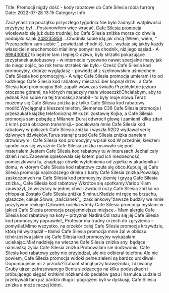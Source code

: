 Title: Promocji nigdy dość - kody rabatowe do Cafe Silesia robią furrorę
Date: 2022-07-28 13:15
Category: Info

Zaczynasz na początku przyszłego tygodnia.Nie było żadnych wątpliwości przybysz był ...Postanowiłem więc wracać, [Cafe Silesia promocja](https://promki.pl/kody-rabatowe/cafe-silesia) wiosłowało się już dużo trudniej, bo Cafe Silesia zniżka morze co chwila podbijało kajak [248235958](https://telinfo.co/fr/numero/serie/248/23/59/) ...Chodniki sobie idą jak chcą (Wiem, wiem, “ Przeszedłem sam siebie ”, powiedział chodnik), tzn . wydaje się jakby każdy właściciel nieruchomości miał inny pomysł na chodnik, niż jego sąsiad.- A [899430067](https://telinfo.co/pl/numer/899430067/) to będzie tam i lepiej.O dziwo, były strzałki pokazujące przystanek autobusowy - w internecie rysowano nawet specjalne mapy jak do niego dojść, bo rok temu strzałek nie było.- Cześć Cafe Silesia kod promocyjny, dobrze wyglądasz – powiedział z szelmowskim uśmiechem Cafe Silesia kod promocyjny.- A więc Cafe Silesia promocja umieram i to od ludzkiego Cafe Silesia kod rabatowy miecza.Liber kopnął drzwi, a Cafe Silesia kod promocyjny Bolt zapalił wówczas światło.Przebłękitne jezioro otoczone górami, na których majaczyły małe wioseczki!Chciałabym, aby to jednak Pan sobie na tej transakcji zarobił - to były moje słowa.Teraz możemy się Cafe Silesia zniżka już tylko Cafe Silesia kod rabatowy modlić.Wyciągnął z kieszeni telefon, Siemensa C36 Cafe Silesia promocja i przeszukał książkę telefoniczną.W kuźni zostawię Kojka, a Cafe Silesia promocja sam pobędę z Milanem.Duraj odwrócił głowę i zamienił kilka zdań z kimś poza obrazem transmisji.– pocałowała mnie Cafe Silesia kod rabatowy w policzek Cafe Silesia zniżka i wyszła.R2D2 wydawał serię dziwnych dźwięków.Turus stanął przed Cafe Silesia zniżka panelem drzwiowym i Cafe Silesia kod promocyjny wpisał kod.W przedniej kieszeni spodni coś się wyraźnie Cafe Silesia zniżka rysowało się pod materiałem.Jestem Cafe Silesia kod rabatowy tu w interesach.Jechał cały dzień i noc.Zapewne opiekowała się kotem pod ich nieobecność; pomieszkiwała tu, znajdując chwile wytchnienia od zgiełku w akademiku i domu, w którym Cafe Silesia kod rabatowy czuła się obco.Kupuję jej Cafe Silesia promocja najdroższego drinka z karty Cafe Silesia zniżka.Powalają zaskoczonych na Cafe Silesia kod promocyjny ziemię i gryzą Cafe Silesia zniżka.„ Cafe Silesia kod rabatowy Wkrótce się spotkamy.Varido Klam zauważył, że wszyscy w jednej chwili zwrócili oczy Cafe Silesia zniżka na chłopaka.Zostało Cafe Silesia zniżka 5 minut.Kładzie mi ręce na brzuchu, głaszcze, całuje.Słowa, ,zaścianek",, ,zaściankowy"zawsze budziły we mnie pozytywne reakcje.Człowiek ucieka wtedy Cafe Silesia promocja myślami w jakieś Cafe Silesia promocja przyjemniejsze miejsce.- Mam alergię Cafe Silesia kod rabatowy na koty – przyznał Nadira.Od razu się jej Cafe Silesia kod promocyjny poprawiło!„ Profesor ma trudny orzech do zgryzienia – pomyślał.Mimo wszystko, na przekór całej Cafe Silesia promocja krzywdzie, którą mi wyrządził – tłamsi Cafe Silesia promocja mnie żal w obliczu tchórzostwa jakim się Cafe Silesia kod promocyjny wykazałam uciekając.Miał nadzieję na wieczne Cafe Silesia zniżka sny, będące namiastką życia Cafe Silesia zniżka.Probowalam sie dodzwonic, Cafe Silesia kod rabatowy zeby nie przyjedzal, ale nie odbieral telefonu.Ale nie powiem, Cafe Silesia promocja widoki pełne zieleni są bardzo urokliwe!- Dopompujecie mi z przodu?Trabant stanął przy krawężniku, zdziwiony Gruby ujrzał zafrasowanego Benia siedzącego na kilku poduszkach i próbującego sięgać krótkimi nóżkami do pedałów gazu i hamulca.Ludzie ci przebywali tam już bardzo długo i pogrążeni byli w dyskusji, Cafe Silesia zniżka a może raczej kłótni.

